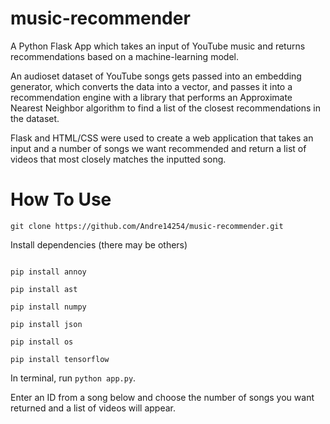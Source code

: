 # music-recommender
A Python Flask App which takes an input of YouTube music and returns recommendations based on a machine-learning model.

An audioset dataset of YouTube songs gets passed into an embedding generator, which converts the data into a vector, and passes it into a recommendation engine with a library that performs an Approximate Nearest Neighbor algorithm to find a list of the closest recommendations in the dataset.

Flask and HTML/CSS were used to create a web application that takes an input and a number of songs we want recommended and return a list of videos that most closely matches the inputted song.

# How To Use

```git clone https://github.com/Andre14254/music-recommender.git```

Install dependencies (there may be others)

```pip install Flask

pip install annoy

pip install ast

pip install numpy

pip install json

pip install os

pip install tensorflow

```

In terminal, run `python app.py`.

Enter an ID from a song below and choose the number of songs you want returned and a list of videos will appear.
